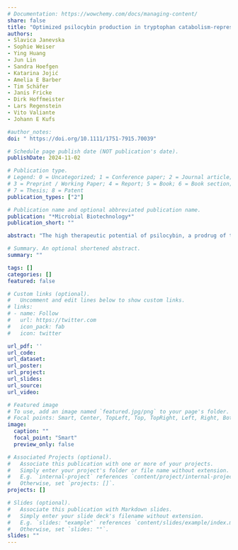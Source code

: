 ```yaml
---
# Documentation: https://wowchemy.com/docs/managing-content/
share: false
title: "Optimized psilocybin production in tryptophan catabolism-repressed fungi"
authors:
- Slavica Janevska
- Sophie Weiser
- Ying Huang
- Jun Lin
- Sandra Hoefgen
- Katarina Jojić
- Amelia E Barber
- Tim Schäfer
- Janis Fricke
- Dirk Hoffmeister
- Lars Regenstein
- Vito Valiante
- Johann E Kufs

#author_notes:
doi: " https://doi.org/10.1111/1751-7915.70039"

# Schedule page publish date (NOT publication's date).
publishDate: 2024-11-02

# Publication type.
# Legend: 0 = Uncategorized; 1 = Conference paper; 2 = Journal article;
# 3 = Preprint / Working Paper; 4 = Report; 5 = Book; 6 = Book section;
# 7 = Thesis; 8 = Patent
publication_types: ["2"]

# Publication name and optional abbreviated publication name.
publication: "*Microbial Biotechnology*"
publication_short: ""

abstract: "The high therapeutic potential of psilocybin, a prodrug of the psychotropic psilocin, holds great promise for the treatment of mental disorders such as therapy-refractory depression, alcohol use disorder and anorexia nervosa. Psilocybin has been designated a ‘Breakthrough Therapy’ by the US Food and Drug Administration, and therefore a sustainable production process must be established to meet future market demands. Here, we present the development of an in vivo psilocybin production chassis based on repression of l-tryptophan catabolism. We demonstrate the proof of principle in *Saccharomyces cerevisiae* expressing the psilocybin biosynthetic genes. Deletion of the two aminotransferase genes *ARO8/9* and the indoleamine 2,3-dioxygenase gene *BNA2* yielded a fivefold increase of psilocybin titre. We transferred this knowledge to the filamentous fungus *Aspergillus nidulans* and identified functional *ARO8/9* orthologs involved in fungal l-tryptophan catabolism by genome mining and cross-complementation. The double deletion mutant of *A. nidulans* resulted in a 10-fold increased psilocybin production. Process optimization based on respiratory activity measurements led to a final psilocybin titre of 267 mg/L in batch cultures with a space–time-yield of 3.7 mg/L/h. These results demonstrate the suitability of our engineered *A. nidulans* to serve as a production strain for psilocybin and other tryptamine-derived pharmaceuticals."

# Summary. An optional shortened abstract.
summary: ""

tags: []
categories: []
featured: false

# Custom links (optional).
#   Uncomment and edit lines below to show custom links.
# links:
# - name: Follow
#   url: https://twitter.com
#   icon_pack: fab
#   icon: twitter

url_pdf: ''
url_code:
url_dataset:
url_poster:
url_project:
url_slides:
url_source:
url_video:

# Featured image
# To use, add an image named `featured.jpg/png` to your page's folder. 
# Focal points: Smart, Center, TopLeft, Top, TopRight, Left, Right, BottomLeft, Bottom, BottomRight.
image:
  caption: ""
  focal_point: "Smart"
  preview_only: false

# Associated Projects (optional).
#   Associate this publication with one or more of your projects.
#   Simply enter your project's folder or file name without extension.
#   E.g. `internal-project` references `content/project/internal-project/index.md`.
#   Otherwise, set `projects: []`.
projects: []

# Slides (optional).
#   Associate this publication with Markdown slides.
#   Simply enter your slide deck's filename without extension.
#   E.g. `slides: "example"` references `content/slides/example/index.md`.
#   Otherwise, set `slides: ""`.
slides: ""
---
```


